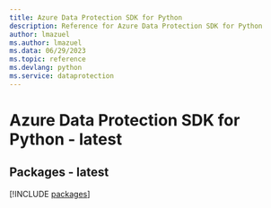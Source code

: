 ```yaml
---
title: Azure Data Protection SDK for Python
description: Reference for Azure Data Protection SDK for Python
author: lmazuel
ms.author: lmazuel
ms.data: 06/29/2023
ms.topic: reference
ms.devlang: python
ms.service: dataprotection
---
```

# Azure Data Protection SDK for Python - latest
## Packages - latest
[!INCLUDE [packages](data-protection-index.md)]